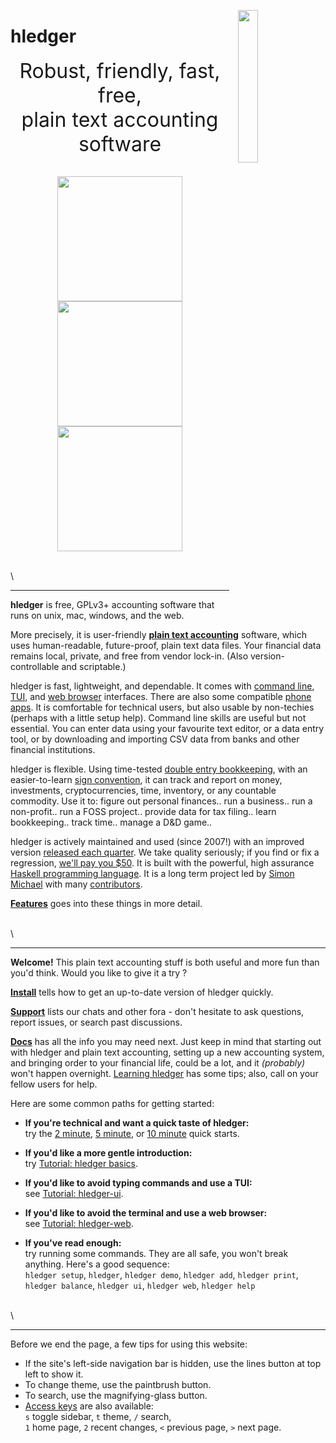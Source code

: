 <!-- * Home ----------------------------------------------------------------->

<!-- ** High priority styles (?) --------------------------------------------->

<link rel="stylesheet" href="https://fonts.googleapis.com/css2?family=Gabarito">
<style>
.content h1 { 
  font-family: Gabarito;
  font-size: 6em;
  white-space:normal;
  text-align:center;
  margin: 0.5em 0 0;
  display:block;
}
.responsive-image {
  width: 25%;
  margin: 1em 1em;
  float: right;
}
@media (max-width: 500px) {  /* typical breakpoint for tablets/phones */
  .content h1 { font-size:20vw; }  /* fit "hledger" within a small screen */
  .responsive-image {  /* put the image on its own line */
      float: none;
      display: block;
      width: 50%;
      margin: 1em auto;
  }
}
</style>

<!-- ** Banner --------------------------------------------------------------->

<img id="coins" class="responsive-image" src="images/coins2-248.png" />
<div id="heading">

# hledger

<div id="tagline" style="margin-bottom:1em;">
Robust, friendly, fast, free,<br>
plain text accounting software
</div>
</div>
<div style="display:flex; justify-content:center; align-items:flex-start; flex-wrap:wrap; margin-top:1em;">
<a href="/images/cli-green-bs-reg.png" class="highslide" onclick="return hs.expand(this, { captionText:'The hledger command line interface.' })"><img src="images/cli-green-bs-reg.png" width="200"></a>
<a href="/images/home-ui-3.png"        class="highslide" onclick="return hs.expand(this, { captionText:'The hledger-ui text user interface.' })"><img src="images/home-ui-3.png"        width="200"></a>
<a href="/images/web-bcexample.png"    class="highslide" onclick="return hs.expand(this, { captionText:'The hledger-web web user interface.' })"><img src="images/web-bcexample.png"    width="200"></a>
</div>
<div id="quote" class="quote">
  <noscript> <span class="quote-text"></span> <span class="quote-author"></span> </noscript>
  <span id="quote-text" class="quote-text"></span> <span id="quote-author" class="quote-author"></span>
</div>

\
\

----

<!-- ** Description ---------------------------------------------------------->
<a name="description"></a>

**hledger** is free, GPLv3+ accounting software that runs on unix, mac, windows, and the web.

More precisely, it is user-friendly **[plain text accounting](https://plaintextaccounting.org)** software,
which uses human-readable, future-proof, plain text data files.
Your financial data remains local, private, and free from vendor lock-in.
(Also version-controllable and scriptable.)

hledger is fast, lightweight, and dependable.
It comes with [command line](basics.md), [TUI](ui.md), and [web browser](web.md) interfaces.
There are also some compatible [phone apps](mobile.md).
It is comfortable for technical users, but also usable by non-techies (perhaps with a little setup help).
Command line skills are useful but not essential.
You can enter data using your favourite text editor, or a data entry tool,
or by downloading and importing CSV data from banks and other financial institutions.

hledger is flexible. 
Using time-tested [double entry bookkeeping](accounting.md),
with an easier-to-learn [sign convention](accounting-pta.md),
it can track and report on
money, 
investments, 
cryptocurrencies, 
time, 
inventory, 
or any countable commodity.
Use it to:
figure out personal finances..
run a business..
run a non-profit..
run a FOSS project..
provide data for tax filing..
learn bookkeeping..
track time..
manage a D&D game..

hledger is actively maintained and used (since 2007!)
with an improved version [released each quarter](RELEASING.md#hledger-release-types).
We take quality seriously; if you find or fix a regression, [we'll pay you $50](REGRESSIONS.md).
It is built with the powerful, high assurance [Haskell programming language](https://haskell.org).
It is a long term project led by [Simon Michael](https://joyful.com) with many [contributors](CREDITS.md).

**[Features](features.md)** goes into these things in more detail.

\
\

----

<!-- ** Next actions --------------------------------------------------------->
<a name="actions"></a>

**Welcome!**
This plain text accounting stuff is both useful and more fun than you'd think. Would you like to give it a try ?

**[Install](install.md)** tells how to get an up-to-date version of hledger quickly.

**[Support](support.md)** lists our chats and other fora - don't hesitate to ask questions, report issues, or search past discussions.

**[Docs](doc.md)** has all the info you may need next.
Just keep in mind that starting out with hledger and plain text accounting, 
setting up a new accounting system, and bringing order to your financial life, could be a lot,
and it *(probably)* won't happen overnight.
[Learning hledger](learn.md) has some tips; also, call on your fellow users for help.

Here are some common paths for getting started:

- **If you're technical and want a quick taste of hledger:**\
  try the 
  [2 minute](2-minute-quick-start.md),
  [5 minute](5-minute-quick-start.md),
  or [10 minute](10-minute-quick-start.md) quick starts.

- **If you'd like a more gentle introduction:**\
  try [Tutorial: hledger basics](basics.md).

- **If you'd like to avoid typing commands and use a TUI:**\
  see [Tutorial: hledger-ui](ui.md).

- **If you'd like to avoid the terminal and use a web browser:**\
  see [Tutorial: hledger-web](web.md).

- **If you've read enough:**\
  try running some commands. They are all safe, you won't break anything. Here's a good sequence:\
  `hledger setup`, `hledger`, `hledger demo`, `hledger add`, `hledger print`, `hledger balance`, `hledger ui`, `hledger web`, `hledger help`

\
\

----

<!-- ** Site tips ------------------------------------------------------------>
<a name="site"></a>

Before we end the page, a few tips for using this website:

- If the site's left-side navigation bar is hidden, use the lines button at top left to show it.
- To change theme, use the paintbrush button.
- To search, use the magnifying-glass button.
- [Access keys](https://en.wikipedia.org/wiki/Access_key#Access_in_different_browsers) are also available:\
  `s` toggle sidebar, `t` theme, `/` search,\
  `1` home page, `2` recent changes, `<` previous page, `>` next page.

<!-- ** Old text ------------------------------------------------------------->

<!--
Older:
 
It can exchange with other PTA apps like [Ledger](ledger.md) and [Beancount](beancount.md),
and web apps like [Fava](https://beancount.github.io/fava/) and [Paisa](https://paisa.fyi).

[scripting-friendly](scripting.md).)
 

[funding](sponsor.md)

- free GPLv3+ accounting software that runs on unix, mac, windows, and the web
- based on readable, version-controllable, future-proof plain text files
- the most user friendly [plain text accounting](https://plaintextaccounting.org) app
- interoperable with [Ledger](ledger.md), [Beancount](beancount.md), [Fava](https://beancount.github.io/fava/), [Paisa](https://paisa.fyi), ...
- fast, lightweight, and dependable (we pay $50 for [regression reports/fixes](REGRESSIONS.md))
- local, not cloud-based (your private financial data remains under your control)
- free from vendor lock-in
- shipped with [command line](basics.md), [terminal](ui.md), and [web](web.md) UIs
- good at importing CSV from banks and other financial institutions
- good for tracking money, investments, time, or any countable commodity
- good for learning  more about [double entry bookkeeping](accounting.md)
- comfortable for technical users, also usable by non-techies
  (command line skills are useful but not essential)
- automatable and [scripting-friendly](scripting.md)
- built with the powerful, high assurance [Haskell language](https://www.haskell.org/)
- actively used, developed and supported by [Simon Michael](https://joyful.com) and [contributors](CREDITS.md) since 2007
- strengthened by community feedback and [funding](sponsor.md)

[command lines](https://tutorial.djangogirls.org/en/intro_to_command_line/), 
[text editors](https://www.codementor.io/@kmcgillivray/introduction-to-text-editors-and-the-command-line-j0upqatas) and 
[version control](https://betterexplained.com/articles/a-visual-guide-to-version-control/) 
-->


<!-- ** Styles --------------------------------------------------------------->
<style>

#grabber {
  text-align:center;
  padding:1em 1em 0 1em;
/*  border:2px solid limegreen; */
  border-radius:8px; 
  margin:1em;
}
#grabber .heading {
  /*font-style: italic; */
  font-size:x-large;
  font-weight:bold;
}

/* 
.content h2 { 
  text-align:center;
  font-size: 2em;
  margin-top:2em; 
}
*/

#tagline {
  font-size:xx-large;
  text-align:center;
  margin:0 0 0.5em;
}

div.quote {
  width: 80%;
  margin: auto;
  text-align:center;
  font-style:italic;
  font-size:90%;
}
.quote-text {}
.quote-author { white-space:nowrap; }

#leadingword {
  font-weight:bold;
  font-style:italic;
  font-size:x-large;
}

#screenshots td {
  border: 0 !important;
  padding: 0 2em 0 0;
}

code::first-line {
  font-weight:bold;
}
</style>

<!-- ** Quotes --------------------------------------------------------------->
<script>
/* 
Quotes in markdown format. Each is one paragraph, ideally followed by "-- AUTHOR".
They are ordered roughly chronologically, though sometimes grouped by author.
*/
const quotesmd = `

The primary reason Ledger was created was because it maintains the
double-entry accounting equation for you: all accounts must
balance. GUI tools never did this aggressively enough, all of them
having some kind of feature like "check accounts" that would end up
finding unaccountable pennies here or there. --John Wiegley

And thanks for the amazing tool. Migrating to hledger has been one of the most satisfying bits of digital homesteading I’ve done.

Overall very happy with hledger so far btw!

I learned one thing: if %FIELDNAME REGEX matches against FIELDNAME
in the CSV. I didn't know that! I always match against the whole line
and am annoyed if the order of columns makes this weird

I'm really happy how my hledger edit addon helps me quickly reconcile
transactions. After CSV-importing from all different sources (phone
notes, bank websites, etc.), I pile up the ridiculous amount of
invoices and receipts next to me, grab one after the other and execute
hledger edit amt:35.11 or hledger edit Checking desc:ALDI for example
to find and edit the transaction in my $EDITOR, no matter where that
txn was located originally.  The other way round (going through the
journal, then finding the physical invoice/receipt) turned out to be
much slower.

I spent some time trying to set up hledger so that I’d actually use
it.  With multiple accounts it really got tedious but I loved the
actual double entry accounting and level of detail.  My wife was blown
away by the year end summary I made with it. You can see early how
much went to taxes, fica etc etc.

Great software btw, I appreciate your work! Been poking around with
PTA and hledger since I was laid off, and it's been incredible for
managing/extending my runway 😁 I was a Mint/Personal Capital power
user before, but this takes it to the next level. Got a new job and
I've already forecasted out the whole next year, very handy and
something I could never do before

once again, I was deeply impressed by how *useful* hledger is, and how thoughtful it is.

It's the basis of my entire personal finance system.

I’ve been researching the history of double entry bookkeeping
alongside learning the basics of accounting (which is how all this started)
and I think hledger and the whole universe of plain text accounting software is super cool.
Just a lovely evolution of the method. Thanks for making it so welcoming and accessible.

I switched, blissfully, away from Quicken/Quickbook/Xero/all that heavy crap
to very simple and elegant textfile-based accounting (ledger/hledger)
and it's been the best and most flexible accounting experience I've ever had.
I finally feel completely in control of my companies' books.

I’ve been using hledger for a few years. ... Every service lets you download historical data as CSV,
which can be imported by hledger and turned into journal files and then into visual reports. ...
It’s a bespoke setup and super nerdy and is a bit of a pain, but it’s literally the only solution that works for us.

The main thing that made me switch to hledger was the ease of autogenerating transactions into a plain-text format. ...
GNUCash made recurring transactions easy but made it a lot harder to generate split transactions according to fixed splits that I regularly engage with my friends/family in.
With hledger I have a system of taking CSVs, classifying transactions using a stack of Python scripts and using them to generate hledger importable files. 
I go by hand and annotate transactions that my scripts couldn't classify/split, and then I import it into my main hledger file. 
I store all my inputs and intermediate imports in a git repository along with my main ledger file for auditability and to look at annotations. 
The ease of automation just can't be beat with PTA but it's definitely harder to use if you don't have a preference for TUI work.
Ease of writing importers was a huge driving factor when I switched to hledger from GNUCash.

Plain-text accounting is great. I choose hledger for the accounts of a small side business that doesn't warrant hiring an accountant.

hledger is so awesome. I just had to do my entire accounting for the last 1½yrs (because I'm a lazy slob) and thanks to hledger's rule files, it took just one evening.

each time I get the TWIH ping I get reminded to use hledger again :D But it only shows me how bad I am at managing my money 🙈😬😅

I love hledger and have a few scripts to convert downloaded CSVs from various institutions into the appropriate format and dedupe any overlap if necessary. Once a month I download a bunch of statements, run a script and have all of the data available to me.

Whoa this is amazing. And really easy!

With version control and deterministic reports, you can be late, slow, make mistakes, but still keep moving incrementally towards accuracy and clarity.

hledger has a decent front-end web UI, it runs as a local server on your machine by default.  The filter and searching on this view is quite good, and visualization is decent.

I’m not encountering hledger bugs. It’s just one of the most solid things I’ve ever used. --Aankhen

too.. many.. bugs.. --sm

If you know how to get your transactions downloaded from your bank and don't ever want to leave the command line, hledger is great for you -- I've been using hledger since 2019 and love every minute of it.

Work smoothly and steadily. Don't rush.

I just discovered hledger about a month ago after being fed up with YNAB's costs and issues. I love hledger. It's amazing. Thank you for all your hard work! --megagram

Use physical order to create mental order.

Thank you for writing hledger (and -ui and -web), it's wonderful work. --Michael Iles

The other nice part of hledger is the web UI (hledger-web), which is handy for checking out your transactions. --peterhajas

Quite happy with my switch from GnuCash to hledger: already automated importing the (broken) CSV my bank provides, and getting an overview of average monthly expenses is a one-liner. --rigrig

I've been using hledger for two years now, and I don't use any exported data from my banks. Here's my workflow:
Everytime I make a transaction, I put a note on my phone. The note is a simplified version of hledger file format. ...
each block is started with the date, and each line corresponds to a journal entry. 
In each entry, the first item is the dollar amount, the 2nd item is the credited account, the 3rd item is the debited account, and the rest will be taken as the entry description.
Every week end, I will parse this note with a Python script that I wrote, and put the output in the actual journal file. 
The shorthand account names in the note will be converted into actual account name (e.g. 'bank1' to 'assets:bank:bank1'), based on a dictionary file.
I'd then proceed to manually check that all ending balances in hledger match with the actual amount in the real world. (It's pretty satisfying to see the numbers match.)
After I've finished processing the note from my phone, that note will be archvied and I will start with a new note.
--abfar

In summary for me: hledger has better csv importing system and ledger has support for lots. I use both. --faustlast

I started setting up hledger this year and I’m with you for a small business it is absolutely great.
Some notes:
- The initial setup of the books is pretty time consuming especially if you have a lot of accounts. I recommend starting your most important accounts and adding as you go along.
- Mass changing categories is just a search and replace so I have been getting pretty fine grained with the categories as I go along.
- Being a small business the separation from business and personal is needed from a legal standpoint, but from a practical standpoint I live off an owner’s draw and a put cash into the LLC when investing in its growth. Having hledger have all my accounts, personal and business and being able to filter out appropriate reports has been great for seeing things like is the business a money pit or am I actually growing wealth over time.
- I combine hledger csv output with Jupyter to generate the specific reports and charts I need. I.e business specific versus combined for taxes. This filtering also has me thinking of other ideas like figuring out which credit cards to apply for based on my expenses.
Overall more fine tuned than what I have been able to achieve with Quickbooks over 8 years.
--abhiyerra

journal's greenyellow really makes it pop and I think it will make us rich! --sm

My favorite part of the (extensive) Haskell API is Hledger.Cli.Script. It re-exports all the most commonly used functions and data types, meaning you're just one import away from everything you need to get started. --wbadart

I generally despise having to do double entry bookkeeping in the first place, but when I do (in some situations you have to), I use ledger (or hledger). Way less painful than QuickBooks if you're also a programmer or adjacent. --dmoy

The reason I have hledger installed is for check ordereddates. --lvass

hledger can validate date order, that seems to eliminate copy-paste-fail-to-update-date for me. --yencabulator

A key advantage of hledger, and why I migrated from ledger, is that hledger internally orders transactions chronologically, whereas ledger inexplicably orders them in the order they appear in the file, irrespective of the date attached to them.--chromatin

I use hledger and I love it. It has a learning curve (especially if you're new to double entry accounting) but it's rewarding.

Having hledger have all my accounts, personal and business and being able to filter out appropriate reports has been great for seeing things like is the business a money pit or am I actually growing wealth over time. --abhiyerra

There are few things better than doing my taxes every year and being able to confirm every number on every form with simple #hledger queries (which lets me double check both my records and the forms themselves). --Michael Rees

I've been using hledger ... has more features like balance sheet,
income statement generation with a plain text file for the last 3 years
and it's been working out great. --rwbt

Been using ledger and hledger for about four years, love them dearly.
I find ledger + Emacs ledger-mode the most convenient for daily use.
hledger has a somewhat nicer way of formatting reports on the CLI,
making it useful for creating ad-hoc reports and digging into your data. --compns8-ng

Thank you for this remarkably beautiful and useful tool. --yse

Trust me, if you need to run some complicated analysis, (h)ledger has your back and you can find how to do it in the docs. --lvass

It's been a while since I've been in this room, but I've been using hledger all the while. It continues to be incredible. --daveakre

Just start with hledger-ui and like the article said: mess it up a bunch and keep fixing it or starting over. Pick one particular "zone" of finances (eg: monthly bills) and track only that part of it for a while. You'll figure it out! --ramses0

I use hledger for my solo-company. It is really great, and very easy to understand what is going on. Highly recommend. --koeng

Switched to beancount ... I really didn’t lose any of my reporting flows that I had with (h)ledger... I just made scripts that convert the beancount journal on the fly, run whatever I was used to with hledger, and then delete the temporary file.

After coming from hledger, I did try firefly, but, stuck with hledger due to how amazingly powerful it is with nothing but a text input.

A little daily-ish data-entry-and-reconciling ritual, with a pleasant tool setup, can be quite satisfying! I actually look forward to it. (That right there is part of my PTA success story. I used to suffer a lot of stress around all things finance.)

Thank you for creating such an awesome tool. I absolutely love hledger. I've been using it for more than a year, and I've become more responsible with my finances as a result. Before I started using hledger, I knew nothing about accounting. In fact, I was oblivious of my personal finances. Now, I've not only started keeping track of my finances, but I've also started investing and keeping a budget. --aaditmshah

Ledger and Hledger are some of my favourite tools.

I've switched all my accounting over to hledger (a Haskell-based and slightly more feature-filled version of the original) and I'm SUPER happy with it so far.

I switched away from Quickbooks, years ago, to plain text accounting. Couldn't be happier. I can do everything better using hledger/ledger, git, vim and make.

My primary consumption method is hledger-ui, a nice curses-based UI. It's got a watch mode so will update in real-time as you make edits to the source database, which is nice.

I liked that hledger had a few reports that ledger didn't have, like real balance sheets and income statements. Both integrate well with emacs, but their journal files differ in slightly incompatible ways, so they're not drop-in replacements. Both are very fast.

It just keeps getting better --glguy

Every time I think hledger is missing something I always find either the exact feature I was looking for or two things that coupled together accomplish what I need it to do. --vm

Now I use hledger, which has been fantastic. I back up the file to a shared drive that's sync'ed to my phone, so every time I get a message from the bank or pay with cash, I can immediately note it down (this would have been much less workable before I found the "cone" app) and track my spending across dozens of accounts.

+1 for plain text accounting. I'm using hledger to track my finances. I do use the web UI to submit information but I edit the plain text store extensively.

I have it running on my laptop at all times (a window in my tmux config displays various reports on my accounts like current balance, uncleared balance, uncleared transactions, etc.). I find it helps me to be mindful of my money if it's only a couple keypresses away.

It's hugely valuable to have all of your financial data in one, human-readable place. Not only to you, but to whomever might be executing your will ;)

I just moved my whole financial life over to hledger and oh my goodness I’m so much happier (I dumped both QuickBooks and Quicken, which I’d been using previously).

It is very satisfying to get a report of my last 10 years swiftly over the weekend. Thanks for the software :) -- droidoneone

I took the plunge into PTA with hledger to draft my company's books in 2023 and to escape the torture of QuickBooks in a multiple-currency world. I am pleased to report that I have succeeded in completing my fiscal year 2023 recordkeeping and my accountants have not fired me. Moreover, I feel like I will actually have a head-start on 2024 and will be able to do *gasp* tax planning, rather than feeling like I'm always playing catch-up.
Many thanks for the help I've received to get me to this point! I'm a believer. --jbrains

I periodically download bank csv and convert it to the hledger/ledger format, auto-assigning categories (accounts) based on a rules file that I update as needed (typically one or two new rules per month). At tax reporting time I use hledger to total up each income/expense account for the reporting period, and I plug those numbers into my accountant's tax form generating app. After a few iterations, my chart of accounts has clarified and the process has become pretty routine. --HN

I was not very happy with YNAB recently (for various reasons), and by coincidence I came across an article on Hacker News where PTA was mentioned. So I ended up with hledger and I have to say: so far no regrets! Thanks a million for the great software! --kokomuck

I use hledger for the nice web ui: demo.hledger.org --HN

Also, just wanted to take a moment to express my gratitude for this amazing tool, and the whole PTA ecosystem as well! Just saving my poor programmer brain from having to muddle through spreadsheets is already a huge bonus! --avrahamappel

I can second that hledger is great. As a bonus, hledger-web makes it possible to also modify data, making it usable alternative to command line tools. --HN

Feels great to be able to track things in such details for free. And actually own all of the data. Great piece of software --maximrichter

Just use hledger, which offers hledger-web, put it online behind a nginx and you are done.
It uses ledger compatible transaction files which can you edit and inspect manually if needed, offers a bunch of additional functionality, and is a joy to use, both the web and command line version. --HN

The ledger didn’t work out for the first time - the manuals and HOWTOs were overcomplicated with examples of processing credit accounts, stock accounts, debts and so on. I’m almost never used all of these in my life (I’m living in one of CIS countires and usually we do not have enough money to use credits or stocks like financial instruments here).
Also, all of the guides assumed that I was budgeting on a rolling basis - without two-week periods, like I do.
--Eugene Andrienko

Maybe it's about the tools? I could never bother myself tracking my expenses in any application I tried until I started using plain old ledger (actually hledger) from the command line. Only then it started to feel almost effortless. --HN

I use hledger and hledger-web. It's mostly compatible with ledger with some nice features on top and a web interface. --HN

I'm loving what hledger can do with my data --ellane

The nicest thing about hledger and the original is the extremely simple file format. It allows you to write your own pretty easily (especially if you stick to the very simple format of a bunch of transactions). I wrote one for my use. --HN

Thank you for hledger. After front-loading the cli learning curve, I am recognizing it to be, for small business purposes, more practical than commercial products such as Quicken. That is saying a lot, considering the true development cost behind a program like Quicken with long-term corporate investment. --czerny2018

The other really big win is that you can put your accounting in source control. I can not express to you the amount of ass-saving this has brought me. ...  I can find out what the ledger said at any given date. And I have incredibly readable diffs. This last point is so incredibly important that I could not ever possibly think of using GnuCash again. --HN

One nice feature of hledger is its csv rules system, which is very flexible. -- faustiast

I'm an on-again, off-again contributor to GnuCash but I really like ledger too, and especially hledger because just knowing it's Haskell puts my mind at ease about several things. --HN

Just going on record to say that plain text accounting is everything I hoped it would be. I'm keeping up to date with data entry, and finally seeing patterns that are helping me plan ahead. --ellane

Wow, hledger looks impressive. I think I'll use it as an example for when people ask for a "real world haskell program" as it has a web interface, gui (I think I saw one), is cross platform, and only requires downloading the executable. --HN

I really like how I can complicate things at my own pace: import rules messing up some transactions but no spoons to fix it now? Just add them manually, and the journal is still fine. --rigrig

I just started using hledger for personal double-entry bookkeeping. So far it is pretty awesome. Some of the things I like over, say, Mint:
- I can keep arbitrary asset, liability, and expense categories in a tree-like structure.
- I can split up transactions between different accounts. This is useful because I can split a dinner bill between my credit card and cash. It is also useful because I can split items from a large Amazon order into their respective categories.
- The ledger file is a very simple text file, so I can keep it in version control.
- I haven't taken advantage of the report features yet, but they look very flexible. You can add up any accounts you want based on regular expressions.
- You can have "virtual" accounts that can be used for budgets. For example, you can set aside arbitrary chunks of your savings account for different purposes and keep track of them separately, even though they all actually reside in your savings account at your bank. --HN

I have massively enjoyed using hledger and am incredibly impressed with how active the development and support for it are! --Pixelized

I really enjoy the ease of plaintext accounting. (h)ledger rules! --HN

Hledger is not a "silver bullet" that automatically calculates all the necessary things for you. It is like a small database, that allows you to SELECT data from financial transactions, filter them by account name or by date. And with a nice ability to convert from one currency to another "on the fly". --Eugene Andrienko

I've been using hledger for almost 9 months now and I must say that it's been incredible. Never before have I been able to track and manage my personal finance this efficiently. --HN

New convert here. I’m a software developer with a cursory understanding of double-entry bookkeeping (and basically nothing else about accounting) from school, way back when. I’ve wanted more detailed tracking of my finances for a while now, found the whole PTA community about a week ago, and started using hledger a few days ago. It took some effort to enter the current state of my finances (and will require a lot more to fill in past years), but I’d really like to thank Simon Michael and everyone else involved with hledger, its forebears and inspirations, and the community at large. I always believed this sort of deep understanding of my finances was out of my reach without training and opaque software. Instead, you’ve made this vastly complicated subject accessible even to someone like me. --Shiv J. M.

As a programmer, I find ledger/hledger/beancount to be the most convenient way to do things. My text editor is already an extension of my hands. I can use any version control I want. I can write my own reports using any language I want. I can write code to automate transactions and I can do it in any language I like. --HN

hledger focuses on testing and correctness alongside comprehensive documentation, giving me a much better picture of its capabilities. I dove in and spent a week entering a year and a half of data, which was enough to convince me. hledger is truly an amazing tool. I can’t count how many times I’ve thought wouldn’t it be nice if… only to realize it can already do that, or how many times I’ve been disappointed at an apparent bug only to realize I was the one at fault. I don’t know how much is unique to hledger and how much comes from its precursors or contemporaries, but I’m also struck by all the thoughtful touches, like having both aregister and register, or having all of =, ==, =*, and ==* for balance assertions. The attention to detail is marvelous. I have to assume that, whatever the provenance, this flexible competence is born of real use and familiarity. I couldn’t help overflowing with praise in the very friendly Matrix room --Shiv J. M.

What you'll like about hledger and legerCLI is a) the undo function of your favourite text editor and b) separate files that you can include into a master c) awesome reports on the terminal. --HN

This week, I used hledger to help an overwhelmed relative decipher their bank activity. ... Even though there were a significant number of transactions we simply could not interpret thanks to the poor quality of the data itself, this was enough for register, aregister, and balance to answer any questions. I was able to account for almost every penny with a high degree of confidence, categorize expenses, and make projections for the future based on the patterns I saw. It took less than an hour from when I started entering the data to turn the terrifying unknown into the mundane, comprehensible known, and I can never put a price on the peace of mind it gave us all. --Shiv J. M.

With auto sync and hledger, I've gone from my budget taking 1 - 2 hours a week to 10 - 20mins. No more hunting for that one typo that meant my budget didn't balance with my bank balance.
hledger has also been fantastic as far as help. I've jumped on IRC a few times for help and bug reports. The lead dev has been amazing. Fixing bugs the same day and offering help on using hledger. --HN

Adopting hledger for plain text accounting has paid dividends in more ways than I can count. It’s brought order to my somewhat chaotic finances and allowed me to track details I was barely aware of, freeing me from the vague sense of unease that used to occasionally creep into my mind when I wondered, for instance, how much I was spending on food. --Shiv J. M.

My partner and I have been tracking all our spending for the last five years with hledger (ledger reimplemented in haskell) and some custom import and management scripts inspired by "Full-fledged hledger" [1]. More recently we added Plaid [2] for auto-importing from financial accounts. I love having a plain-text history and being able to ask complex queries.
One unexpectedly-sweet benefit is that your spending is a high-granularity record of where you have been and what you have been doing, encoding some signals you might not have thought to write in a diary. Things like "that was when we were saving for our down payment" or "I was going to coffee shops every day trying to finish my dissertation" or "that was when we had a pandemic." I enjoy looking back through our ledger the same way I enjoy going way back in my gmail history. --HN

I've been using hledger for managing my personal finances for a few years now, and I'm really happy with it! --guivho

+1 for full-fledged hledger! I just got it set up last week, and putting together the small scripts for parsing all of the CSVs was (to me) a fun programming exercise that reaped huge visibility into how I spend my money :) --HN

Thanx for all time and effort you put in this and the whole hledger project, kudos to you all! --guivho

highly recommend its tui [hledger-ui](https://hledger.org/hledger-ui.html) --HN

I'm glad I found this community and a eco system of PTA. I'm learning so much about this everyday as I'm in a process of learning accounting and also hledger. -- rickx34

I finally ditched QuickBooks / Quicken / all that crap and moved everything personally & for my consulting company over to hledger (which is just a slightly fancy version of ledger).
Turns out, everything I hated about QuickBooks for all these years centered around its inability to bulk-edit transactions or categorize/recategorize things en masse, leading to countless hours wasted clicking or, worse, those bulk journal entires to move things from one place to another (which forces you to follow a breadcrumb path of asset movements, which is a nightmare).
But when everything is just a list of things in a text file, you get the power of every great text editor on earth (vi, emacs, or whatever) and can make mass changes trivially. Life's much much much much better this way. --HN

I landed on hledger when researched open source and plain text options. It does everything we need it to:  journal entries and quarterly reports like balance sheet, income and expense reports. You do need to be somewhat comfortable with interfaces like your command line terminal and Emacs but the instructions and documentation for it are clear for beginners from my experience.
For day to day journal entries I use hledger-web. It’s pretty much perfect in terms of elegant simplicity and functionality. It’s well documented and the hledger community is active, generous, and kind. --bitsonchips

I started using hledger because of:
- tracking irregular payments from a bunch of sources, often outstanding for a while
- tracking how much somebody owes me / i owe them
- being pretty much cash-only for a long while (long story). with cash, if you don't track the expenses manually, you wake up at the end of the month with a whole bunch of money gone and no idea what happened to it
- not knowing how much money i actually have available because it's spread across my wallet / bank account / paypal / piggy bank
hledger really helped me not go crazy with all of this!
PS. another unexpected benefit - tracking expenses can also help with ambient worries like "ugh i spend too much on takeout food". 
like, if you track it, at the end of the month you can look at how much you spent on it and conclude that it's actually reasonable (within your budget) and stop feeling guilty about it!
--HN

I discovered hledger last week and I hope it's not too early to describe it as life-changing. thank you for building this software --gnidan

hledger is another open-source CLI tool for accounting that works amazingly well for me. You can add transactions editing in plain text too and there is a basic web UI on top of it. --HN

can confirm after 3 months: so far hledger usage appears to be life changing --gnidan

I used hledger for years it was great. --HN

over the past year I've become a daily user of hledger, my workflow has gotten quite sophisticated and I can get 99% of what I need. It's amazing, thanks so much for anyone/everyone involved. -- Peter Linsley

Many thanks to Simon Michael for not only that wonderful program but also being so responsive. --HN

I originally had a question I wanted to ask but then I read through part of the manual and got most of it and a different angle I hadn't quite considered answered; so I'm just stopping by to say thanks for the effort of documenting this in so much detail. --j416

Simon is an amazing project owner. He and his documentation are the reasons I like hledger over the alternatives. --HN

Thank you for maintaining the compendium. I love hledger docs. --Aaron Fiore

Emacs users should look into Flycheck integration, eg [flycheck-hledger](https://hledger.org/editors.html#flycheck-hledger) . Real time indication of parse and balance errors as you edit is nice! --HN

I use hledger only for the things I want reports of (taxes, utilities etc split with spouse, money spent on specific hobbies, etc; not restaurants etc).
Entering everything into ledger is mind-numbingly boring.
Outside of automatic git hooks for validation, I really only run hledger when reconciling balance with spouse or when reporting taxes. --HN

I used to keep track of everything in a spreadsheet that had all expected paycheck deposits and bill expenses plotted out for the year. It was great being able to see at a glance if the checking account was in danger of going in the red. Ultimately I moved to a double-entry system using hledger. It's a little less convenient for seeing future balances, but a whole lot more flexible. --HN

I use it for many things (i use hledger)
- Tracking pending payment from clients
- Keeping track of my expenses in various sectors, food (groceries, eatout), books, magazine subscriptions, etc
- Keeping track of my current balance accounts across various currency deposits
- Loans I give to people, and gifts I give to people
- Creating virtual envelops to segregate my savings account money for my goals like travelling, buying gifts for someone, investment goals, etc
This has helped me tremendously
- for reducing my eatout habits and eating more at home by realising just how much I was wasting money by eating out daily, and inputting the saved amount into compound interest calculator to realize potential lost income and wealth from putting those into an index fund account
- to keep track of pending payments from clients and calculating my real cashflow against cashflow based on expected income
- reduce my impulsive spending, by tracking my savings account money with virtual envelops aka 40% for investment goals, 1% for gifts, etc, it helps me to not just see a big balance on my account and start spending it away seeing that money as segregated chunks in my mind helps me stay in my lane.
- I have a program that generates all sorts of charts to track my wealth growth over time, expense growth and decline across categories, which I then dump into a webpage with my notes on how the changes were a net positive or negative outcome on my life, I do it annually to decide what i’ll do next
- I also have a python script that takes my ledger file and converts it into an excel sheet to send it to my chartered accountant to file my annual taxes
I also maintain a separate ledger file for my business (I dont maintain that one manually, I just export the data from accountant’s software, to do my own calculations at home)
- I use it to calculate cashflow projections to predict how my expenses might potentially grow with rise in revenue
- Track categories of spending to spot anomalies in spend across departments
- Calculate whether I should hire more or raise marketing spend, calculate metrics like ROIC (Return on Invested Capital)
The double entry helps me catch discrepancies in accounting if any, by importing bank statements and generating a ledger from that, I have accounts separated by usecase (discretionary spends, employee perks, business inputs) , with each one getting deposit from main account weekly. I use that to calculate if somethings odd and books are all cool.
I have had trouble before with an accountant running pseudo expenses on my books without telling me, just to impress me by showing a high taxes saved, without being transparent, landed me in court once, with a huge fine with late penalties.
Now I dont trust accountants and make sure I double check no matter what.
Plus I have a lot of automation scripts and stuff, imports from stripe account, imports from bank statements, accountant’s own ledger, etc
I match them all with python scripts and try to look for discrepancies.
I love plain text accounting, as a programmer it works for me, I automated a ton of it, and I have tons of my own macros and shortcuts in my code editor(vim) to make things very easy and simple,
I love it overall, I built out my own system on top of hledger across the years.
--teitoklien

Plain Text Accounting has become significantly easier to do for me on a regular basis, thanks to LLMs. Specifically: importing bank statements into hledger and avoiding manual entry.
I use a JSON file to map bank entries to my hledger accounts. For new transactions without mappings, I run a Python script that generates a prompt for Claude. It lists my hledger accounts and asks for mappings for the new entries.
Claude returns hledger journal entries based on these mappings, which I can quickly review.
Then another script prints out hledger journal entries for that month's bank transactions, all cleanly mapped. It takes me just a few minutes to tweak and finalize.
I can also specify these mapping instructions in plain-language which would've otherwise been a fragile hodgepodge of regexps and conditionals.
--HN

I’m a huge ledger fan (hledger specifically) and have used it to run my entire accounting life for the past 8 years or so.
A few tips:
- Resist the urge to break up your various accounts into too many separate files. I tried that and went back to one file per account per year (aka “venmo-2024.hledger”). Also helps with below…
- GitHub CoPilot is remarkably and shockingly good at working with ledger files. It will do the balance addition/subtraction on following lines almost perfectly. 
  Also, if you need to manually enter a new line, you can often just enter a shortcut one-line comment and it’ll fill the entire entry
--HN

This is the big advantage of hledger. It has two ways of translating csv into journal form - one simple and one more complicated, but very flexible.
I find it best to have a separate journal for each downloaded account. I just include them into a master journal (along with a manual entry journal) and generate reports from that.
I also use git so I can roll back the latest import, if something goes wrong - but that hasn’t happened yet. --HN

Hledger is AWESOME --teitoklien

finally settled on hledger. Like GnuCash, I own and control my data, but with hledger I have an ability to go in and correct or change something (and not in a "accounting-appropriate" way) in bulk just by editing it in Sublime Text. --HN

The deal breaker for me was the underlying XML or SQLite formats of GnuCash. These are not terribly amenable to scripting, either for ingesting raw data or reporting. Whereas this is basically the point of plain-text tools like Beancount or HLedger. GnuCash feels too much like a walled-garden compared to plain-text tools.
The plain-text format requires more work at first, but after you get the hang of it (and provided you have some background in scripting software) it is awesome. --HN

One nice feature of hledger is its csv rules system, which is very flexible. I extended it with simple python scripts to add extra information for registering capital gains. So, end of the day the raw input data is just some csv files with records and the output is financial reports with various levels of detail. --HN

Has anyone else gone on the following journey:
1. Use excel
2. See ledger/hledger. Think this must be 'the way'. Go all in.
3. Constantly wrestle with ledger/hledger because you only do your accounting once per month/quarter which is not enough frequency to really grok it.
4. Use excel with a new sense of calm that you're not missing out on something better
--HN

I'm now in my 5th year of tracking every penny in and out of my life with hledger, with a mostly manual approach. Some benefits:
- as noted by a spreadsheet user, it adds friction to spending money, which has curbed frivolous/ unplanned expenses for me (and double entry accounting makes it impossible for money to "disappear")
- if you subscribe to Files over Apps, hledger and its ilk (beancounter, gnu cash) are hands down your most mature, stable options
- I've learned a great deal about accounting and how money works in general
- the reports I can generate from my ledger give me a decent starting point at tax time
Happy accounting! --HN

I have been using hledger for a while now and have a pretty automated process for importing exported CSVs. I would love a little more automation in terms of pulling down the data, but on the bright side the manual process provides a good touch point to keep up on accounting regularly in small doses. This is great for just keeping an eye on things on a monthly basis. --HN

I have a very similar setup but with hledger. 
A "do-nothing" script helps me download statements by opening bank websites, waits for manual import and finally checks balances. 
That makes it a lot less repetitive and error prone. Or at least, I catch the errors faster.
I've found hledger and Shake to be fast enough to process almost a decade of finances. 
Dmitry Astapov has an extremely well produced tutorial workflow. --HN

I remember that when I used hledger for tracking my expenses over 3 years, 
I had to "close books" once a year and consolidate all the transactions for the past year 
into 1 entry in a new ledger file to keep entry/query operations fast. --HN

Thanks @simonmic for hledger, such a fantastic tool! 🥳 --Yann Büchau

I also use ledger/hledger to process a decade of finances. I reconcile once a year when doing taxes. 
I have multiple python scripts orchestrated with org-mode to generate reports/plots. 
I run them in separate processes since they are independent, which makes it fast enough (seconds). --HN

Thanks for producing such a great tool - I'm learning a lot, and am finding it really helpful. --Matt Maguire

I completed my first year of bookkeeping for both business and personal expenses with hledger last year.
I can honestly say that I observed zero bugs with the software. It has worked seamlessly. --csgagnon

I have found [hledger] to be completely free of output error throughout an entire year of bookkeeping for my small business. --Christopher Gagnon

hledger focuses on testing and correctness alongside comprehensive documentation, giving me a much better picture of its capabilities. I dove in and spent a week entering a year and a half of data, which was enough to convince me. hledger is truly an amazing tool. I can’t count how many times I’ve thought wouldn’t it be nice if… only to realize it can already do that, or how many times I’ve been disappointed at an apparent bug only to realize I was the one at fault. I don’t know how much is unique to hledger and how much comes from its precursors or contemporaries, but I’m also struck by all the thoughtful touches, like having both aregister and register, or having all of =, ==, =*, and ==* for balance assertions. The attention to detail is marvelous. I have to assume that, whatever the provenance, this flexible competence is born of real use and familiarity. I couldn’t help overflowing with praise in the very friendly Matrix room --Shiv J. M.

hledger can do everything but make my red numbers green. --nenion

`;
</script>

<!-- ** Scripts -------------------------------------------------------------->
<script>
const quotes = quotesmd.trim().split('\n\n').map(q => q.replace(/^\*|\*$/g, '').trim());

// Pick a quote based on the current date and time, changing it every N hours.
function getQuote(intervalinhours) {
  const now = new Date();
  const t = now.getTime();
  const n = Math.floor(t / (1000 * 60 * 60 * intervalinhours));
  const quote = quotes[n % quotes.length];
  const parts = quote.split(' --');
  return {
    text:   parts[0].trim(),
    author: parts[1] ? parts[1].trim() : ''
  };
}

// On page load, pick and show a quote.
document.addEventListener('DOMContentLoaded', () => {
  const quoteel       = document.querySelector('#quote');
  const quotetextel   = document.querySelector('#quote-text');
  const quoteauthorel = document.querySelector('#quote-author');
  if (quoteel && quotetextel && quoteauthorel) {
    const quote = getQuote(1);  // update hourly
    quotetextel.textContent   = quote.text;
    quoteauthorel.textContent = quote.author ? '-- ' + quote.author : '';
    quoteel.style.display     = 'block';
  }
});

</script>
